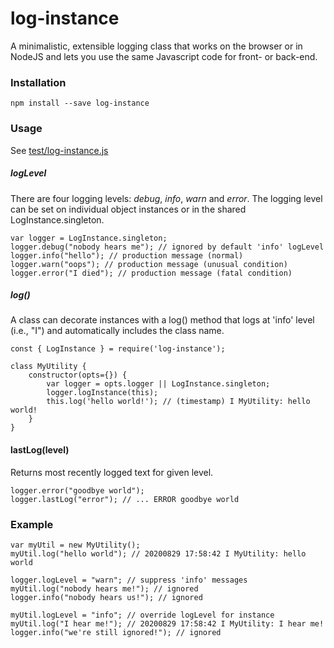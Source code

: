 # log-instance
A minimalistic, extensible logging class that works on the browser or in NodeJS 
and lets you use the same Javascript code for front- or back-end.

### Installation
```
npm install --save log-instance
```
### Usage
See [test/log-instance.js](https://github.com/oyamist/log-instance/blob/master/test/log-instance.js)

##### logLevel
There are four logging levels: _debug_, _info_, _warn_ and _error_.
The logging level can be set on individual object instances or in 
the shared LogInstance.singleton.

```
var logger = LogInstance.singleton;
logger.debug("nobody hears me"); // ignored by default 'info' logLevel
logger.info("hello"); // production message (normal)
logger.warn("oops"); // production message (unusual condition)
logger.error("I died"); // production message (fatal condition)
```

##### log()
A class can decorate instances with a log() method
that logs at 'info' level (i.e., "I") and automatically
includes the class name.

```
const { LogInstance } = require('log-instance');

class MyUtility {
    constructor(opts={}) {
        var logger = opts.logger || LogInstance.singleton;
        logger.logInstance(this);
        this.log('hello world!'); // (timestamp) I MyUtility: hello world!
    }
}

```

#### lastLog(level)
Returns most recently logged text for given level.

```
logger.error("goodbye world");
logger.lastLog("error"); // ... ERROR goodbye world
```

### Example
```
var myUtil = new MyUtility();
myUtil.log("hello world"); // 20200829 17:58:42 I MyUtility: hello world

logger.logLevel = "warn"; // suppress 'info' messages
myUtil.log("nobody hears me!"); // ignored
logger.info("nobody hears us!"); // ignored

myUtil.logLevel = "info"; // override logLevel for instance
myUtil.log("I hear me!"); // 20200829 17:58:42 I MyUtility: I hear me!
logger.info("we're still ignored!"); // ignored
```


